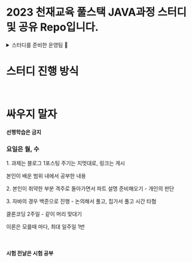 # 2023 천재교육 풀스택 JAVA과정 스터디 및 공유 Repo입니다. 


<!-- 운영팀 토글 -->

<details>
<summary>스터디를 준비한 운영팀 👀</summary>
<div>

| 이름 | 파트 | 학교 |
| :---: | :---: | :---: |
| 박진권 | 팀장 | 
| 오태훈 | 백엔드 | 
| 신예은 | 백엔드 | 
| 김보경 | 백엔드 |
| 김현경 | 백엔드 | 

</div>
</details>


<h1>스터디 진행 방식</h1>
<br>
<h1><b>싸우지 말자</b></h1>
<b>선행학습은 금지</b>
<br>
<h3>요일은 월, 수</h3>
<p>1. 과제는 블로그 1포스팅 주기는 지멋대로, 링크는 게시</p>
<p>본인이 배운 범위 내에서 공부한 내용</p>
<p>2. 본인이 취약한 부분 격주로 돌아가면서 파트 설명 준비해오기 - 개인의 판단</p>
<p>3. 자바의 경우 백준으로 진행 - 논의해서 풀고, 집가서 풀고 시간 타협</p>
<p>클론코딩 2주일 - 같이 머리 맞대기</p>
<p>이론은 모를때 마다, 최대 일주일 1번</p>
<br>
<h4>시험 전날은 시험 공부</h4>
